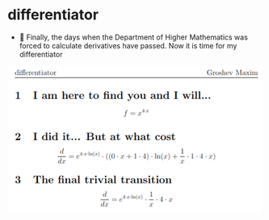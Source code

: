 # differentiator
- 📏 Finally, the days when the Department of Higher Mathematics was forced to calculate derivatives have passed. Now it is time for my differentiator
<center><img src="https://github.com/MaxGroshev/differentiator/blob/master/readme_pic/Screenshot%20from%202023-04-23%2000-04-43.png" ...></center>

